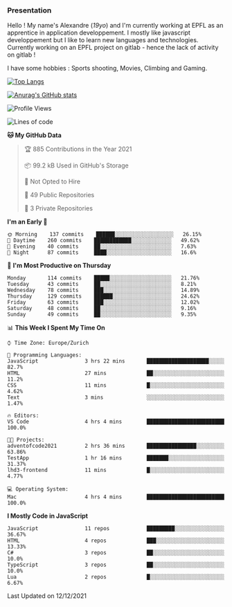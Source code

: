 ### Presentation

Hello ! My name's Alexandre (_19yo_) and I'm currently working at EPFL as an apprentice in application developpement. I mostly like javascript developpement but I like to learn new languages and technologies. Currently working on an EPFL project on gitlab - hence the lack of activity on gitlab !

I have some hobbies : Sports shooting, Movies, Climbing and Gaming.

[![Top Langs](https://github-readme-stats.vercel.app/api/top-langs/?username=jaavlex&layout=compact&langs_count=8&theme=react)](https://github.com/anuraghazra/github-readme-stats)

[![Anurag's GitHub stats](https://github-readme-stats.vercel.app/api?username=jaavlex&theme=react&show_icons=true&count_private=true)](https://github.com/anuraghazra/github-readme-stats)

<!--START_SECTION:waka-->
![Profile Views](http://img.shields.io/badge/Profile%20Views-3-blue)

![Lines of code](https://img.shields.io/badge/From%20Hello%20World%20I%27ve%20Written-150%20Thousand%20lines%20of%20code-blue)

**🐱 My GitHub Data** 

> 🏆 885 Contributions in the Year 2021
 > 
> 📦 99.2 kB Used in GitHub's Storage 
 > 
> 🚫 Not Opted to Hire
 > 
> 📜 49 Public Repositories 
 > 
> 🔑 3 Private Repositories  
 > 
**I'm an Early 🐤** 

```text
🌞 Morning    137 commits    ██████░░░░░░░░░░░░░░░░░░░   26.15% 
🌆 Daytime    260 commits    ████████████░░░░░░░░░░░░░   49.62% 
🌃 Evening    40 commits     ██░░░░░░░░░░░░░░░░░░░░░░░   7.63% 
🌙 Night      87 commits     ████░░░░░░░░░░░░░░░░░░░░░   16.6%

```
📅 **I'm Most Productive on Thursday** 

```text
Monday       114 commits    █████░░░░░░░░░░░░░░░░░░░░   21.76% 
Tuesday      43 commits     ██░░░░░░░░░░░░░░░░░░░░░░░   8.21% 
Wednesday    78 commits     ███░░░░░░░░░░░░░░░░░░░░░░   14.89% 
Thursday     129 commits    ██████░░░░░░░░░░░░░░░░░░░   24.62% 
Friday       63 commits     ███░░░░░░░░░░░░░░░░░░░░░░   12.02% 
Saturday     48 commits     ██░░░░░░░░░░░░░░░░░░░░░░░   9.16% 
Sunday       49 commits     ██░░░░░░░░░░░░░░░░░░░░░░░   9.35%

```


📊 **This Week I Spent My Time On** 

```text
⌚︎ Time Zone: Europe/Zurich

💬 Programming Languages: 
JavaScript               3 hrs 22 mins       ████████████████████░░░░░   82.7% 
HTML                     27 mins             ██░░░░░░░░░░░░░░░░░░░░░░░   11.2% 
CSS                      11 mins             █░░░░░░░░░░░░░░░░░░░░░░░░   4.62% 
Text                     3 mins              ░░░░░░░░░░░░░░░░░░░░░░░░░   1.47%

🔥 Editors: 
VS Code                  4 hrs 4 mins        █████████████████████████   100.0%

🐱‍💻 Projects: 
adventofcode2021         2 hrs 36 mins       ████████████████░░░░░░░░░   63.86% 
TestApp                  1 hr 16 mins        ███████░░░░░░░░░░░░░░░░░░   31.37% 
lhd3-frontend            11 mins             █░░░░░░░░░░░░░░░░░░░░░░░░   4.77%

💻 Operating System: 
Mac                      4 hrs 4 mins        █████████████████████████   100.0%

```

**I Mostly Code in JavaScript** 

```text
JavaScript               11 repos            █████████░░░░░░░░░░░░░░░░   36.67% 
HTML                     4 repos             ███░░░░░░░░░░░░░░░░░░░░░░   13.33% 
C#                       3 repos             ██░░░░░░░░░░░░░░░░░░░░░░░   10.0% 
TypeScript               3 repos             ██░░░░░░░░░░░░░░░░░░░░░░░   10.0% 
Lua                      2 repos             █░░░░░░░░░░░░░░░░░░░░░░░░   6.67%

```



 Last Updated on 12/12/2021
<!--END_SECTION:waka-->
